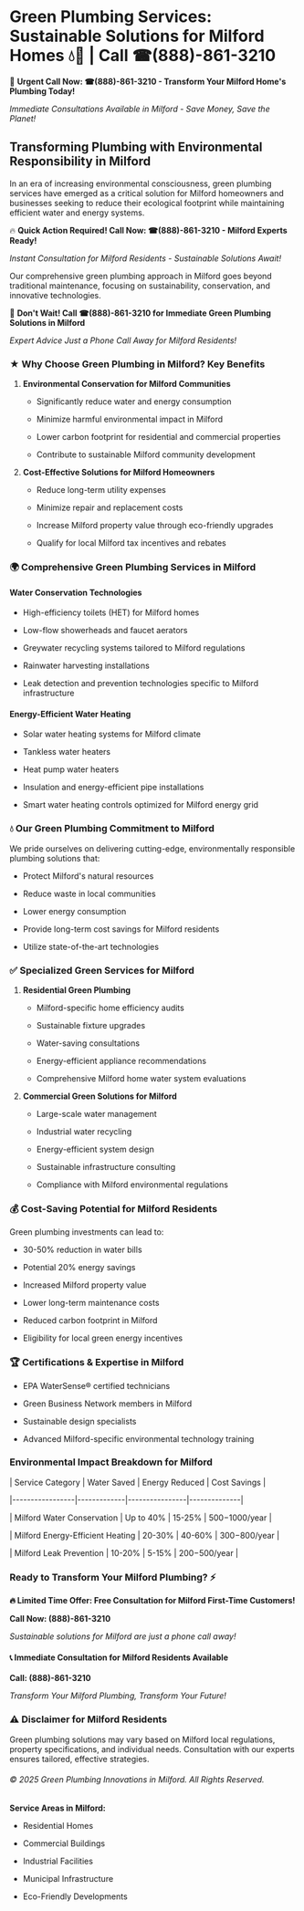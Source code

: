 # Green Plumbing Services: Sustainable Solutions for Milford Homes 💧🌿 | Call ☎(888)-861-3210

🚨 **Urgent Call Now: ☎(888)-861-3210 - Transform Your Milford Home's Plumbing Today!**
*Immediate Consultations Available in Milford - Save Money, Save the Planet!*

## Transforming Plumbing with Environmental Responsibility in Milford

In an era of increasing environmental consciousness, green plumbing services have emerged as a critical solution for Milford homeowners and businesses seeking to reduce their ecological footprint while maintaining efficient water and energy systems. 

🔥 **Quick Action Required! Call Now: ☎(888)-861-3210 - Milford Experts Ready!**
*Instant Consultation for Milford Residents - Sustainable Solutions Await!*

Our comprehensive green plumbing approach in Milford goes beyond traditional maintenance, focusing on sustainability, conservation, and innovative technologies.

🚨 **Don't Wait! Call ☎(888)-861-3210 for Immediate Green Plumbing Solutions in Milford**
*Expert Advice Just a Phone Call Away for Milford Residents!*

### ★ Why Choose Green Plumbing in Milford? Key Benefits

1. **Environmental Conservation for Milford Communities** 
   - Significantly reduce water and energy consumption
   - Minimize harmful environmental impact in Milford
   - Lower carbon footprint for residential and commercial properties
   - Contribute to sustainable Milford community development

2. **Cost-Effective Solutions for Milford Homeowners** 
   - Reduce long-term utility expenses
   - Minimize repair and replacement costs
   - Increase Milford property value through eco-friendly upgrades
   - Qualify for local Milford tax incentives and rebates

### 🌍 Comprehensive Green Plumbing Services in Milford

#### Water Conservation Technologies
- High-efficiency toilets (HET) for Milford homes
- Low-flow showerheads and faucet aerators
- Greywater recycling systems tailored to Milford regulations
- Rainwater harvesting installations
- Leak detection and prevention technologies specific to Milford infrastructure

#### Energy-Efficient Water Heating
- Solar water heating systems for Milford climate
- Tankless water heaters
- Heat pump water heaters
- Insulation and energy-efficient pipe installations
- Smart water heating controls optimized for Milford energy grid

### 💧 Our Green Plumbing Commitment to Milford

We pride ourselves on delivering cutting-edge, environmentally responsible plumbing solutions that:
- Protect Milford's natural resources
- Reduce waste in local communities
- Lower energy consumption
- Provide long-term cost savings for Milford residents
- Utilize state-of-the-art technologies

### ✅ Specialized Green Services for Milford

1. **Residential Green Plumbing**
   - Milford-specific home efficiency audits
   - Sustainable fixture upgrades
   - Water-saving consultations
   - Energy-efficient appliance recommendations
   - Comprehensive Milford home water system evaluations

2. **Commercial Green Solutions for Milford**
   - Large-scale water management
   - Industrial water recycling
   - Energy-efficient system design
   - Sustainable infrastructure consulting
   - Compliance with Milford environmental regulations

### 💰 Cost-Saving Potential for Milford Residents

Green plumbing investments can lead to:
- 30-50% reduction in water bills
- Potential 20% energy savings
- Increased Milford property value
- Lower long-term maintenance costs
- Reduced carbon footprint in Milford
- Eligibility for local green energy incentives

### 🏆 Certifications & Expertise in Milford

- EPA WaterSense® certified technicians
- Green Business Network members in Milford
- Sustainable design specialists
- Advanced Milford-specific environmental technology training

### Environmental Impact Breakdown for Milford

| Service Category | Water Saved | Energy Reduced | Cost Savings |
|-----------------|-------------|----------------|--------------|
| Milford Water Conservation | Up to 40% | 15-25% | $500-$1000/year |
| Milford Energy-Efficient Heating | 20-30% | 40-60% | $300-$800/year |
| Milford Leak Prevention | 10-20% | 5-15% | $200-$500/year |

### Ready to Transform Your Milford Plumbing? ⚡

**🔥 Limited Time Offer: Free Consultation for Milford First-Time Customers!**

**Call Now: (888)-861-3210**
*Sustainable solutions for Milford are just a phone call away!*

#### 📞 Immediate Consultation for Milford Residents Available

**Call: (888)-861-3210**
*Transform Your Milford Plumbing, Transform Your Future!*

### ⚠️ Disclaimer for Milford Residents

Green plumbing solutions may vary based on Milford local regulations, property specifications, and individual needs. Consultation with our experts ensures tailored, effective strategies.

###### © 2025 Green Plumbing Innovations in Milford. All Rights Reserved.

**Service Areas in Milford:** 
- Residential Homes
- Commercial Buildings
- Industrial Facilities
- Municipal Infrastructure
- Eco-Friendly Developments